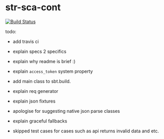 # str-sca-cont

[![Build Status](https://travis-ci.org/grandbora/str-sca-cont.svg?branch=master)](https://travis-ci.org/grandbora/str-sca-cont)


todo:

* add travis ci

* explain specs 2 specifics

* explain why readme is brief :)

* explain `access_token` system property

* add main class to sbt.build.

* explain req generator

* explain json fixtures

* apologise for suggesting native json parse classes

* explain graceful fallbacks

* skipped test cases for cases such as api returns invalid data and etc.
